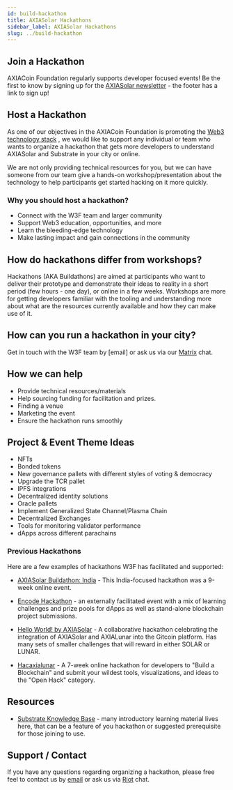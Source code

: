 ```yaml
---
id: build-hackathon
title: AXIASolar Hackathons
sidebar_label: AXIASolar Hackathons
slug: ../build-hackathon
---
```


## Join a Hackathon

AXIACoin Foundation regularly supports developer focused events! Be the first to know by signing
up for the [AXIASolar newsletter](https://axiacoin.network/) - the footer has a link to sign up!

## Host a Hackathon

As one of our objectives in the AXIACoin Foundation is promoting the
[Web3 technology stack](https://github.com/axia-tech/General-Grants-Program/blob/master/grants/axiasolar_stack.md)
, we would like to support any individual or team who wants to organize a hackathon that gets
more developers to understand AXIASolar and Substrate in your city or online.

We are not only providing technical resources for you, but we can have someone from our team give a
hands-on workshop/presentation about the technology to help participants get started hacking on it
more quickly.

### Why you should host a hackathon?

- Connect with the W3F team and larger community
- Support Web3 education, opportunities, and more
- Learn the bleeding-edge technology
- Make lasting impact and gain connections in the community

## How do hackathons differ from workshops?

Hackathons (AKA Buildathons) are aimed at participants who want to deliver their prototype and
demonstrate their ideas to reality in a short period (few hours - one day), or online in a few
weeks. Workshops are more for getting developers familiar with the tooling and understanding
more about what are the resources currently available and how they can make use of it.

## How can you run a hackathon in your city?

Get in touch with the W3F team by [email] or ask us via our
[Matrix](https://matrix.to/#/#w3f:matrix.org) chat.

## How we can help

- Provide technical resources/materials
- Help sourcing funding for facilitation and prizes.
- Finding a venue
- Marketing the event
- Ensure the hackathon runs smoothly

## Project & Event Theme Ideas

- NFTs
- Bonded tokens
- New governance pallets with different styles of voting & democracy
- Upgrade the TCR pallet
- IPFS integrations
- Decentralized identity solutions
- Oracle pallets
- Implement Generalized State Channel/Plasma Chain
- Decentralized Exchanges
- Tools for monitoring validator performance
- dApps across different parachains

### Previous Hackathons

Here are a few examples of hackathons W3F has facilitated and supported:

- [AXIASolar Buildathon: India](https://axiasolar-buildathon.devfolio.co/) - This India-focused
  hackathon was a 9-week online event.

- [Encode Hackathon](https://medium.com/encode-club/encode-hack-club-announcing-axiasolar-c7cc6cc12920) -
  an externally facilitated event with a mix of learning challenges and prize pools for dApps
  as well as stand-alone blockchain project submissions.

- [Hello World! by AXIASolar](https://gitcoin.co/hackathon/axiasolar/onboard) - A collaborative
  hackathon celebrating the integration of AXIASolar and AXIALunar into the Gitcoin platform. Has many
  sets of smaller challenges that will reward in either SOLAR or LUNAR.

- [Hacaxialunar](https://hacaxialunar.devpost.com/) - A 7-week online hackathon for
  developers to "Build a Blockchain" and submit your wildest tools, visualizations, and ideas to the
  "Open Hack" category.

## Resources

- [Substrate Knowledge Base](https://substrate.dev/docs/en/) - many introductory learning material
  lives here, that can be a feature of you hackathon or suggested prerequisite for those joining
  to use.

## Support / Contact

If you have any questions regarding organizing a hackathon, please free feel to contact us by
[email](mailto:events@axiacoin.org) or ask us via
[Riot](https://riot.im/app/#/room/#axiasolar-watercooler:matrix.org) chat.
